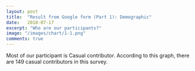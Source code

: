 ```yaml
---
layout: post
title:  "Result from Google form (Part 1): Demographic"
date:   2018-07-17
excerpt: "Who are our participants?"
image: "/images/chart/1-1.png"
comments: true
---
```


<script src="https://ajax.googleapis.com/ajax/libs/jquery/3.3.1/jquery.min.js"></script>
<script src="https://code.highcharts.com/highcharts.js"></script>
<script src="https://code.highcharts.com/modules/exporting.js"></script>
<script src="https://code.highcharts.com/modules/export-data.js"></script>
<link rel="stylesheet" href="{{ "/assets/css/table.css" | absolute_url }}">
<link rel="stylesheet" href="{{ "/assets/css/chart.css" | absolute_url }}">

<div id="content">   
  <p>	Most of our participant is Casual contributor. According to this graph, there are 149 casual contributors in this survey.</p>
  <div class="chart" id="1-1"></div>
  <script src="{{ "/assets/js/chart/01.js" | absolute_url }}"></script>
</div>